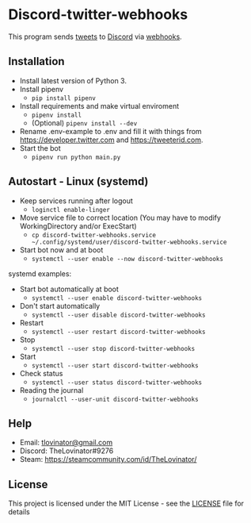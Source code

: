 Discord-twitter-webhooks
=========

This program sends [tweets](https://twitter.com) to [Discord](https://discord.com/) via [webhooks](https://en.wikipedia.org/wiki/Webhook).

## Installation

* Install latest version of Python 3.
* Install pipenv
    * `pip install pipenv`
* Install requirements and make virtual enviroment
    * `pipenv install`
    * (Optional) `pipenv install --dev`
* Rename .env-example to .env and fill it with things from https://developer.twitter.com and https://tweeterid.com.
* Start the bot
    * `pipenv run python main.py`

## Autostart - Linux (systemd)
* Keep services running after logout
    * `loginctl enable-linger`
* Move service file to correct location (You may have to modify WorkingDirectory and/or ExecStart)
    * `cp discord-twitter-webhooks.service ~/.config/systemd/user/discord-twitter-webhooks.service`
* Start bot now and at boot
    * `systemctl --user enable --now discord-twitter-webhooks`


systemd examples:
* Start bot automatically at boot
    *  `systemctl --user enable discord-twitter-webhooks`
* Don't start automatically
    *  `systemctl --user disable discord-twitter-webhooks`
* Restart
    * `systemctl --user restart discord-twitter-webhooks`
* Stop
    * `systemctl --user stop discord-twitter-webhooks`
* Start
    * `systemctl --user start discord-twitter-webhooks`
* Check status
    * `systemctl --user status discord-twitter-webhooks`
* Reading the journal
    * `journalctl --user-unit discord-twitter-webhooks`

## Help
* Email: tlovinator@gmail.com
* Discord: TheLovinator#9276
* Steam: https://steamcommunity.com/id/TheLovinator/

## License
This project is licensed under the MIT License - see the [LICENSE](LICENSE) file for details
